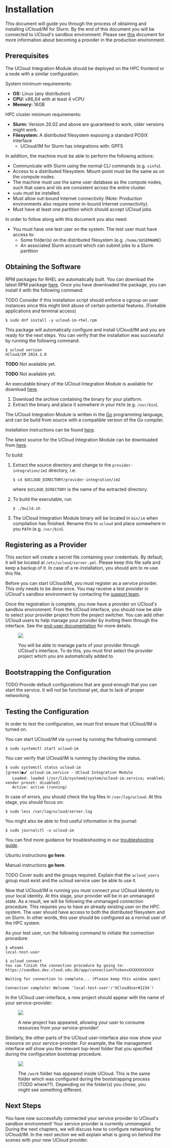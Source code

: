 # Installation

This document will guide you through the process of obtaining and installing UCloud/IM for Slurm. By the end of this
document you will be connected to UCloud's sandbox environment. Please see [this](#TODO) document for more information
about becoming a provider in the production environment.

## Prerequisites

The UCloud Integration Module should be deployed on the HPC frontend or a node with a similar configuration.

System minimum requirements:

- __OS:__ Linux (any distribution)
- __CPU:__ x86_64 with at least 4 vCPU
- __Memory:__ 16GB

HPC cluster minimum requirements:

- __Slurm:__ Version 20.02 and above are guaranteed to work, older versions might work.
- __Filesystem:__ A distributed filesystem exposing a standard POSIX interface
    - UCloud/IM for Slurm has integrations with: GPFS

In addition, the machine must be able to perform the following actions:

- Communicate with Slurm using the normal CLI commands (e.g. `sinfo`).
- Access to a distributed filesystem. Mount-point must be the same as on the compute nodes.
- The machine must use the same user database as the compute nodes, such that users and ids are consistent across the
  entire cluster.
- `sudo` must be installed.
- Must allow out-bound Internet connectivity (Note: Production environments also require some in-bound Internet
  connectivity).
- Must have at least one partition which should accept UCloud jobs

In order to follow along with this document you also need:

- You must have one test user on the system. The test user must have access to:
    - Some folder(s) on the distributed filesystem (e.g. `/home/$USERNAME`)
    - An associated Slurm account which can submit jobs to a Slurm partition

## Obtaining the Software

<div class="tabbed-card">

<div data-title="RHEL" data-icon="fa-brands fa-redhat">

RPM packages for RHEL are automatically built. You can download the latest RPM package
[here](https://github.com/sdu-escience/ucloud/releases/latest). Once you have downloaded the
package, you can install it with
the following command:

TODO Consider if this installation script should enforce a cgroup on user instances since this might limit abuse of
certain potential features. (Forkable applications and terminal access)

```terminal
$ sudo dnf install -y ucloud-im-rhel.rpm
```

This package will automatically configure and install UCloud/IM and you are ready for the next steps. You can verify
that the installation was successful by running the following command:

```terminal
$ ucloud version
UCloud/IM 2024.1.0
```

</div>

<div data-title="Ubuntu" data-icon="fa-brands fa-ubuntu">

**TODO** Not available yet.

</div>

<div data-title="Pre-compiled binaries" data-icon="fa-brands fa-golang">

**TODO** Not available yet.

An executable binary of the UCloud Integration Module is available for download
[here](https://github.com/sdu-escience/ucloud/releases/latest).

 1. Download the archive containing the binary for your platform.
 2. Extract the binary and place it somwhere in your `PATH` (e.g. `/usr/bin`).
</div>


<div data-title="Building from source" data-icon="fa-brands fa-golang">

The UCloud Integration Module is written in the [Go](https://go.dev) programming language, and can
be build from source with a compatible version of the Go compiler.

Installation instructions can be found [here](https://go.dev/doc/install).

The latest source for the UCloud Integration Module can be downloaded from
[here](https://github.com/sdu-escience/ucloud/releases/latest).

To build:

 1. Extract the source directory and change to the `provider-integration/im2` directory, i.e:

    ```terminal
    $ cd $UCLOUD_DIRECTORY/provider-integration/im2
    ```

    where `$UCLOUD_DIRECTORY` is the name of the extracted directory.

 2. To build the executable, run

    ```terminal
    $ ./build.sh
    ```

 3. The UCloud Integration Module binary will be located in `bin/im` when compilation has finished.
    Rename this to `ucloud` and place somewhere in you `PATH` (e.g. `/usr/bin`).


</div>

</div>

## Registering as a Provider

<div class="info-box info">
<i class="fa fa-info-circle"></i>
<div>

This section will create a secret file containing your credentials. By default, it will be located at
`/etc/ucloud/server.yml`. Please keep this file safe and keep a backup of it. In case of a re-installation, you
should aim to re-use this file.

</div>
</div>

Before you can start UCloud/IM, you must register as a service provider. This only needs to be done
once. You may receive a test provider in UCloud's sandbox environment by contacting the [support
team](https://servicedesk.cloud.sdu.dk).

<!--

You can
automatically register with the sandbox environment by running the following command:

```terminal
$ sudo ucloud register --sandbox
Please finish the registration by going to https://sandbox.dev.cloud.sdu.dk/app/provider/registration?token=XXXXXXXXXXXX

Waiting for registration to complete (Please keep this window open)...
Registration complete! You may now proceed with the installation.
```

-->

Once the registration is complete, you now have a provider on UCloud's sandbox environment. From the UCloud interface,
you should now be able to select your provider project from the project switcher. You can add other UCloud users to help
manage your provider by inviting them through the interface. See the [end-user documentation](https://docs.cloud.sdu.dk)
for more details.

<figure>

![](./project_switcher.png)

<figcaption>

You will be able to manage parts of your provider through UCloud's interface. To do this, you must first select the
provider project which you are automatically added to.

</figcaption>
</figure>

## Bootstrapping the Configuration

<div class="info-box info">
<i class="fa fa-info-circle"></i>
<div>

TODO Provide default configurations that are good enough that you can start the service. It will not be functional
yet, due to lack of proper networking.

</div>
</div>


## Testing the Configuration

In order to test the configuration, we must first ensure that UCloud/IM is turned on.

<div class="tabbed-card">

<div data-title="RHEL" data-icon="fa-brands fa-redhat">

You can start UCloud/IM via `systemd` by running the following command:

```terminal
$ sudo systemctl start ucloud-im
```

You can verify that UCloud/IM is running by checking the status.

```terminal
$ sudo systemctl status ucloud-im
[green]●🖌️ ucloud-im.service - UCloud Integration Module
   Loaded: loaded (/usr/lib/systemd/system/ucloud-im.service; enabled; vendor preset: disabled)
   Active: active (running)
```

In case of errors, you should check the log files in `/var/log/ucloud`. At this stage, you should focus on:

```terminal
$ sudo less /var/log/ucloud/server.log
```

You might also be able to find useful information in the journal:

```terminal
$ sudo journalctl -u ucloud-im
```

You can find more guidance for troubleshooting in our [troubleshooting guide](../ops/troubleshooting.md).

</div>

<div data-title="Ubuntu" data-icon="fa-brands fa-ubuntu">

Ubuntu instructions **go here**.

</div>

<div data-title="Manual" data-icon="fa-brands fa-golang">

Manual instructions **go here**.

TODO Cover sudo and the groups required. Explain that the `ucloud_users` group must exist and the ucloud service user
be able to use it.

</div>

</div>

Now that UCloud/IM is running you must connect your UCloud identity to your local identity. At this stage, your provider
will be in an unmanaged state. As a result, we will be following the unmanaged connection procedure. This requires you
to have an already existing user on the HPC system. The user should have access to both the distributed filesystem and
on Slurm. In other words, this user should be configured as a normal user of the HPC system.

As your test user, run the following command to initiate the connection procedure:

```terminal
$ whoami
local-test-user

$ ucloud connect
You can finish the connection procedure by going to: https://sandbox.dev.cloud.sdu.dk/app/connection?token=XXXXXXXXXXX

Waiting for connection to complete... (Please keep this window open)

Connection complete! Welcome 'local-test-user'/'UCloudUser#1234'!
```

In the UCloud user-interface, a new project should appear with the name of your service-provider:

<figure>

![](./project_switcher_personal.png)

<figcaption>

A new project has appeared, allowing your user to consume resources from your service-provider!

</figcaption>
</figure>

Similarly, the other parts of the UCloud user-interface also now show your resource on your service-provider. For
example, the file management interface will show you the relevant top-level folder that you specified during the
configuration bootstrap procedure.

<figure>

![](./drives.png)

<figcaption>

The `/work` folder has appeared inside UCloud. This is the same folder which was configured during the bootstrapping
process (TODO where??). Depending on the folder(s) you chose, you might see something different.

</figcaption>
</figure>

## Next Steps

You have now successfully connected your service provider to UCloud's sandbox environment! Your service provider is
currently _unmanaged_. During the next chapters, we will discuss how to configure networking for UCloud/IM. In the next
section we will explain what is going on behind the scenes with your new UCloud provider.

